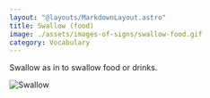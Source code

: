 ```yaml
---
layout: "@layouts/MarkdownLayout.astro"
title: Swallow (food)
image: ./assets/images-of-signs/swallow-food.gif
category: Vocabulary
---
```


Swallow as in to swallow food or drinks.

![Swallow](@signs/swallow-food.gif)
